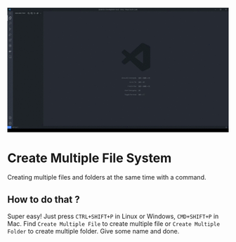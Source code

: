 ![Demo](https://raw.githubusercontent.com/iamnonroot/vscode-create-multi-fs/main/assets/demo.gif)

# Create Multiple File System
Creating multiple files and folders at the same time with a command.

## How to do that ?
Super easy! Just press ```CTRL+SHIFT+P``` in Linux or Windows, ```CMD+SHIFT+P``` in Mac. Find ```Create Multiple File``` to create multiple file or ```Create Multiple Folder``` to create multiple folder. Give some name and done.
